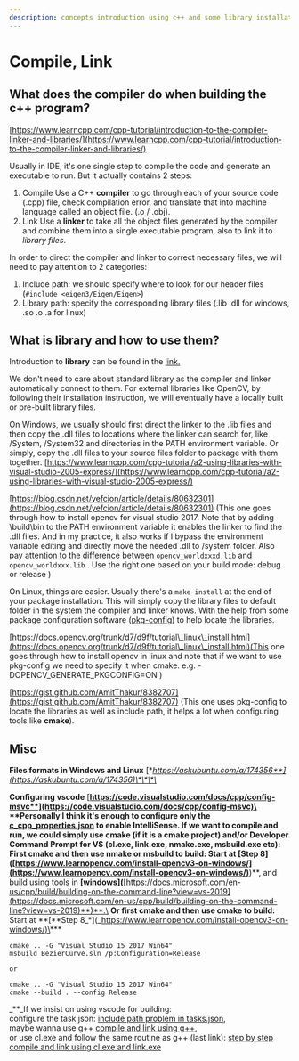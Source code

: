 ```yaml
---
description: concepts introduction using c++ and some library installation blogs
---
```


# Compile, Link

## What does the compiler do when building the c++ program?

[https://www.learncpp.com/cpp-tutorial/introduction-to-the-compiler-linker-and-libraries/](https://www.learncpp.com/cpp-tutorial/introduction-to-the-compiler-linker-and-libraries/)

Usually in IDE, it's one single step to compile the code and generate an executable to run. But it actually contains 2 steps:

1. Compile Use a C++ **compiler** to go through each of your source code (.cpp) file, check compilation error, and translate that into machine language called an object file. (.o  / .obj). &#x20;
2. Link Use a **linker** to take all the object files generated by the compiler and combine them into a single executable program, also to link it to _library files_.&#x20;

In order to direct the compiler and linker to correct necessary files, we will need to pay attention to 2 categories:

1. Include path: we should specify where to look for our header files (`#include <eigen3/Eigen/Eigen>`)
2. Library path: specify the corresponding library files (.lib .dll for windows, .so .o .a for linux)

## What is library and how to use them?

Introduction to **library** can be found in the [link. ](https://www.learncpp.com/cpp-tutorial/a1-static-and-dynamic-libraries/)

We don't need to care about standard library as the compiler and linker automatically connect to them. For external libraries like OpenCV, by following their installation instruction, we will eventually have a locally built or pre-built library files.

On Windows, we usually should first direct the linker to the .lib files and then copy the .dll files to locations where the linker can search for, like /System, /System32 and directories in the PATH environment variable. Or simply, copy the .dll files to your source files folder to package with them together. [https://www.learncpp.com/cpp-tutorial/a2-using-libraries-with-visual-studio-2005-express/](https://www.learncpp.com/cpp-tutorial/a2-using-libraries-with-visual-studio-2005-express/)

[https://blog.csdn.net/yefcion/article/details/80632301](https://blog.csdn.net/yefcion/article/details/80632301) (This one goes through how to install opencv for visual studio 2017. Note that by adding \build\bin to the PATH environment variable it enables the linker to find the .dll files. And in my practice, it also works if I bypass the environment variable editing and directly move the needed .dll to /system folder. Also pay attention to the difference between `opencv_worldxxxd.lib` and `opencv_worldxxx.lib` . Use the right one based on your build mode: debug or release )

On Linux, things are easier. Usually there's a `make install` at the end of your package installation. This will simply copy the library files to default folder in the system the compiler and linker knows. With the help from some package configuration software ([pkg-config](https://stackoverflow.com/questions/20416956/what-is-the-significance-of-pkg-config-in-gcc)) to help locate the libraries.

[https://docs.opencv.org/trunk/d7/d9f/tutorial\_linux\_install.html](https://docs.opencv.org/trunk/d7/d9f/tutorial\_linux\_install.html)(This one goes through how to install opencv in linux and note that if we want to use pkg-config we need to specify it when cmake. e.g. -DOPENCV\_GENERATE\_PKGCONFIG=ON )

[https://gist.github.com/AmitThakur/8382707](https://gist.github.com/AmitThakur/8382707) (This one uses pkg-config to locate the libraries as well as include path, it helps a lot when configuring tools like **cmake**).

## Misc

**Files formats in Windows and Linux** [**https://askubuntu.com/a/174356**](https://askubuntu.com/a/174356)\*\*\*\*

**Configuring vscode** [**https://code.visualstudio.com/docs/cpp/config-msvc**](https://code.visualstudio.com/docs/cpp/config-msvc)\
**\*\*Personally I think it's enough to configure only the** [**c\_cpp\_properties.json**](https://code.visualstudio.com/docs/cpp/config-msvc#\_cc-configurations) **to enable IntelliSense. If we want to compile and run, we could simply use** cmake **(if it is a cmake project) and/or** Developer Command Prompt for VS (**cl.exe, link.exe, nmake.exe, msbuild.exe etc**):\
**First cmake and then use nmake or msbuild to build:** Start at **\[**Step 8**]\(**[https://www.learnopencv.com/install-opencv3-on-windows/](https://www.learnopencv.com/install-opencv3-on-windows/)**)**, and build using tools in **\[**windows**]\(**[https://docs.microsoft.com/en-us/cpp/build/building-on-the-command-line?view=vs-2019](https://docs.microsoft.com/en-us/cpp/build/building-on-the-command-line?view=vs-2019)**)**.\
**Or first cmake and then use cmake to build:** Start at **\[**Step 8_\*]\(_[https://www.learnopencv.com/install-opencv3-on-windows/)\\](https://www.learnopencv.com/install-opencv3-on-windows/\)/)\*\*\*

```
cmake .. -G "Visual Studio 15 2017 Win64"
msbuild BezierCurve.sln /p:Configuration=Release

or 

cmake .. -G "Visual Studio 15 2017 Win64"
cmake --build . --config Release
```

_\*\*_If we insist on using vscode for building:\
configure the task.json: [include path problem in tasks.json](https://stackoverflow.com/questions/53973777/vscode-no-such-file-or-directory-when-running-c-code),\
maybe wanna use g++ [compile and link using g++](https://stackoverflow.com/questions/52910102/vscode-c-task-json-include-path-and-libraries),\
or use cl.exe and follow the same routine as g++ (last link): [step by step compile and link using cl.exe and link.exe](http://psy.swansea.ac.uk/staff/carter/Compiling/compilation\_build.htm)
